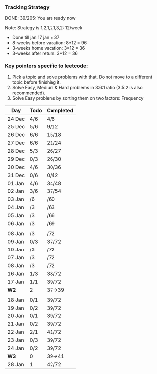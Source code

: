 ### Tracking Strategy
DONE: 39/205: You are ready now 

Note: Strategy is 1,2,1,2,1,3,2: 12/week

* Done till jan 17 jan = 37
* 8-weeks before vacation: 8*12 = 96
* 3-weeks home vacation: 3*12 = 36
* 3-weeks after return: 3*12 = 36 

### Key pointers specific to leetcode: 
1. Pick a topic and solve problems with that. Do not move to a different topic before finishing it. 
2. Solve Easy, Medium & Hard problems in 3:6:1 ratio (3:5:2 is also recommended). 
3. Solve Easy problems by sorting them on two factors: Frequency

| Day | Todo | Completed
--- | --- | ---
24 Dec | 4/6 | 4/6
25 Dec | 5/6 | 9/12
26 Dec | 6/6 | 15/18
27 Dec | 6/6 | 21/24
28 Dec | 5/3 | 26/27
29 Dec | 0/3 | 26/30
30 Dec | 4/6 | 30/36
31 Dec | 0/6 | 0/42
01 Jan | 4/6 | 34/48
02 Jan | 3/6 | 37/54
03 Jan |  /6 |  /60
04 Jan |  /3 |  /63
05 Jan |  /3 |  /66
06 Jan |  /3 |  /69
 |  | 
08 Jan |  /3 |  /72
09 Jan | 0/3 | 37/72
10 Jan |  /3 |  /72
07 Jan |  /3 |  /72
08 Jan |  /3 |  /72
16 Jan | 1/3 | 38/72
17 Jan | 1/1 | 39/72
**W2** | 2 | 37->39 
 |  | 
18 Jan | 0/1 | 39/72
19 Jan | 0/2 | 39/72
20 Jan | 0/1 | 39/72
21 Jan | 0/2 | 39/72
22 Jan | 2/1 | 41/72
23 Jan | 0/3 | 39/72
24 Jan | 0/2 | 39/72
**W3** | 0 | 39->41 
28 Jan | 1 | 42/72
